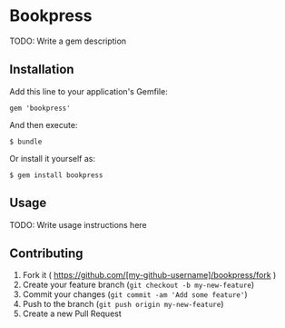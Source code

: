 # Bookpress

TODO: Write a gem description

## Installation

Add this line to your application's Gemfile:

    gem 'bookpress'

And then execute:

    $ bundle

Or install it yourself as:

    $ gem install bookpress

## Usage

TODO: Write usage instructions here

## Contributing

1. Fork it ( https://github.com/[my-github-username]/bookpress/fork )
2. Create your feature branch (`git checkout -b my-new-feature`)
3. Commit your changes (`git commit -am 'Add some feature'`)
4. Push to the branch (`git push origin my-new-feature`)
5. Create a new Pull Request
